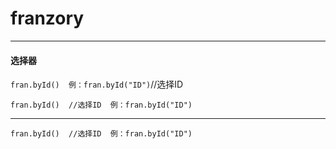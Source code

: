 # franzory
* * *
#### 选择器
` fran.byId()  例：fran.byId("ID") `//选择ID

` fran.byId()  //选择ID  例：fran.byId("ID") `
* * *
` fran.byId()  //选择ID  例：fran.byId("ID") `

